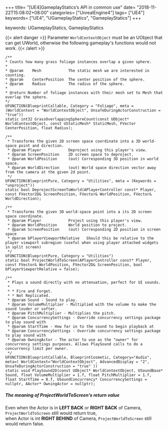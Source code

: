 +++
title= "[UE4]GameplayStatics‘s API in common use"
date= "2018-11-22T15:08:02+08:00"
categories= ["UnrealEngine4"]
tags= ["UE4"]
keywords= ["UE4", "UGameplayStatics", "GameplayStatics"]
+++

keywords: UGameplayStatics, GameplayStatics

{{< alert danger >}}
Parameter `WorldContextObject` must be an UObject that can get UWorld, otherwise the following gameplay's functions would not work.
{{< /alert >}}

    /**
	* Counts how many grass foliage instances overlap a given sphere.
	*
	* @param	Mesh			The static mesh we are interested in counting.
	* @param	CenterPosition	The center position of the sphere.
	* @param	Radius			The radius of the sphere.
	*
	* @return Number of foliage instances with their mesh set to Mesh that overlap the sphere.
	*/
	UFUNCTION(BlueprintCallable, Category = "Foliage", meta = (WorldContext = "WorldContextObject", UnsafeDuringActorConstruction = "true"))
	static int32 GrassOverlappingSphereCount(const UObject* WorldContextObject, const UStaticMesh* StaticMesh, FVector CenterPosition, float Radius);

	/** 
	 * Transforms the given 2D screen space coordinate into a 3D world-space point and direction.
	 * @param Player			Deproject using this player's view.
	 * @param ScreenPosition	2D screen space to deproject.
	 * @param WorldPosition		(out) Corresponding 3D position in world space.
	 * @param WorldDirection	(out) World space direction vector away from the camera at the given 2d point.
	 */
	UFUNCTION(BlueprintPure, Category = "Utilities", meta = (Keywords = "unproject"))
	static bool DeprojectScreenToWorld(APlayerController const* Player, const FVector2D& ScreenPosition, FVector& WorldPosition, FVector& WorldDirection);

	/** 
	 * Transforms the given 3D world-space point into a its 2D screen space coordinate. 
	 * @param Player			Project using this player's view.
	 * @param WorldPosition		World position to project.
	 * @param ScreenPosition	(out) Corresponding 2D position in screen space
	 * @param bPlayerViewportRelative	Should this be relative to the player viewport subregion (useful when using player attached widgets in split screen)
	 */
	UFUNCTION(BlueprintPure, Category = "Utilities")
	static bool ProjectWorldToScreen(APlayerController const* Player, const FVector& WorldPosition, FVector2D& ScreenPosition, bool bPlayerViewportRelative = false);
    
    /**
	 * Plays a sound directly with no attenuation, perfect for UI sounds.
	 *
	 * * Fire and Forget.
	 * * Not Replicated.
	 * @param Sound - Sound to play.
	 * @param VolumeMultiplier - Multiplied with the volume to make the sound louder or softer.
	 * @param PitchMultiplier - Multiplies the pitch.
	 * @param ConcurrencySettings - Override concurrency settings package to play sound with
	 * @param StartTime - How far in to the sound to begin playback at
	 * @param ConcurrencySettings - Override concurrency settings package to play sound with
	 * @param OwningActor - The actor to use as the "owner" for concurrency settings purposes. Allows PlaySound calls to do a concurrency limit per owner.
	 */
	UFUNCTION(BlueprintCallable, BlueprintCosmetic, Category="Audio", meta=( WorldContext="WorldContextObject", AdvancedDisplay = "2", UnsafeDuringActorConstruction = "true" ))
	static void PlaySound2D(const UObject* WorldContextObject, USoundBase* Sound, float VolumeMultiplier = 1.f, float PitchMultiplier = 1.f, float StartTime = 0.f, USoundConcurrency* ConcurrencySettings = nullptr, AActor* OwningActor = nullptr);

##### The meaning of ProjectWorldToScreen's return value

Even when the Actor is in **LEFT BACK** or **RIGHT BACK** of Camera, `ProjectWorldToScreen` still would return true,  
when Actor is int **RIGHT BEHIND** of Camera, `ProjectWorldToScreen` still would return false.


